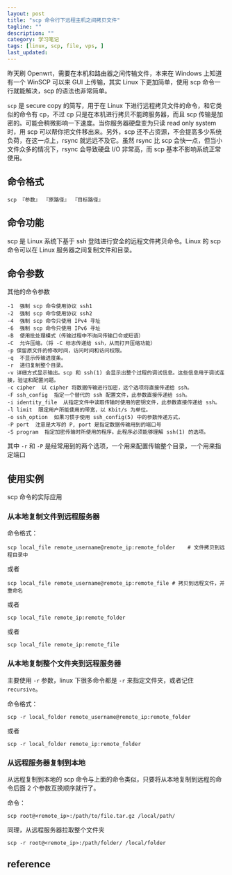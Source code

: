 ```yaml
---
layout: post
title: "scp 命令行下远程主机之间拷贝文件"
tagline: ""
description: ""
category: 学习笔记
tags: [linux, scp, file, vps, ]
last_updated:
---
```


昨天刷 Openwrt，需要在本机和路由器之间传输文件，本来在 Windows 上知道有一个 WinSCP 可以来 GUI 上传输，其实 Linux 下更加简单，使用 scp 命令一行就能解决，scp 的语法也非常简单。

`scp` 是 secure copy 的简写，用于在 Linux 下进行远程拷贝文件的命令，和它类似的命令有 cp，不过 cp 只是在本机进行拷贝不能跨服务器，而且 scp 传输是加密的。可能会稍微影响一下速度。当你服务器硬盘变为只读 read only system 时，用 scp 可以帮你把文件移出来。另外，scp 还不占资源，不会提高多少系统负荷，在这一点上，rsync 就远远不及它。虽然 rsync 比 scp 会快一点，但当小文件众多的情况下，rsync 会导致硬盘 I/O 非常高，而 scp 基本不影响系统正常使用。

## 命令格式

    scp 『参数』 『原路径』 『目标路径』

## 命令功能

scp 是 Linux 系统下基于 ssh 登陆进行安全的远程文件拷贝命令。Linux 的 scp 命令可以在 Linux 服务器之间复制文件和目录。

## 命令参数

其他的命令参数

    -1  强制 scp 命令使用协议 ssh1
    -2  强制 scp 命令使用协议 ssh2
    -4  强制 scp 命令只使用 IPv4 寻址
    -6  强制 scp 命令只使用 IPv6 寻址
    -B  使用批处理模式（传输过程中不询问传输口令或短语）
    -C  允许压缩。（将 -C 标志传递给 ssh，从而打开压缩功能）
    -p 保留原文件的修改时间，访问时间和访问权限。
    -q  不显示传输进度条。
    -r  递归复制整个目录。
    -v 详细方式显示输出。scp 和 ssh(1) 会显示出整个过程的调试信息。这些信息用于调试连接，验证和配置问题。
    -c cipher  以 cipher 将数据传输进行加密，这个选项将直接传递给 ssh。
    -F ssh_config  指定一个替代的 ssh 配置文件，此参数直接传递给 ssh。
    -i identity_file  从指定文件中读取传输时使用的密钥文件，此参数直接传递给 ssh。
    -l limit  限定用户所能使用的带宽，以 Kbit/s 为单位。
    -o ssh_option  如果习惯于使用 ssh_config(5) 中的参数传递方式，
    -P port  注意是大写的 P, port 是指定数据传输用到的端口号
    -S program  指定加密传输时所使用的程序。此程序必须能够理解 ssh(1) 的选项。

其中 `-r` 和 `-P` 是经常用到的两个选项，一个用来配置传输整个目录，一个用来指定端口

## 使用实例

scp 命令的实际应用

### 从本地复制文件到远程服务器

命令格式：

    scp local_file remote_username@remote_ip:remote_folder    # 文件拷贝到远程目录中

或者

    scp local_file remote_username@remote_ip:remote_file # 拷贝到远程文件，并重命名

或者

    scp local_file remote_ip:remote_folder

或者

    scp local_file remote_ip:remote_file


### 从本地复制整个文件夹到远程服务器
主要使用 `-r` 参数，linux 下很多命令都是 `-r` 来指定文件夹，或者记住 `recursive`。

命令格式：

    scp -r local_folder remote_username@remote_ip:remote_folder

或者

    scp -r local_folder remote_ip:remote_folder


### 从远程服务器复制到本地

从远程复制到本地的 scp 命令与上面的命令类似，只要将从本地复制到远程的命令后面 2 个参数互换顺序就行了。

命令：

    scp root@<remote_ip>:/path/to/file.tar.gz /local/path/


同理，从远程服务器拉取整个文件夹

    scp -r root@<remote_ip>:/path/folder/ /local/folder



## reference

